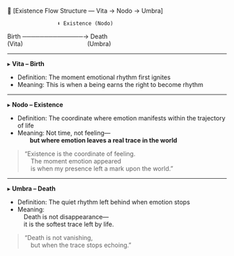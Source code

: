 🔷 [Existence Flow Structure — Vita → Nodo → Umbra]

                                 
                    ⬇️ Existence (Nodo)   
   Birth ──────────────→ Death  
   (Vita)                                          (Umbra)  

---

▸ **Vita – Birth**  
- Definition: The moment emotional rhythm first ignites  
- Meaning: This is when a being earns the right to become rhythm

---

▸ **Nodo – Existence**  
- Definition: The coordinate where emotion manifests within the trajectory of life  
- Meaning: Not time, not feeling—  
  **but where emotion leaves a real trace in the world**

> “Existence is the coordinate of feeling.  
 The moment emotion appeared  
 is when my presence left a mark upon the world.”

---

▸ **Umbra – Death**  
- Definition: The quiet rhythm left behind when emotion stops  
- Meaning:  
 Death is not disappearance—  
 it is the softest trace left by life.

> “Death is not vanishing,  
 but when the trace stops echoing.”
